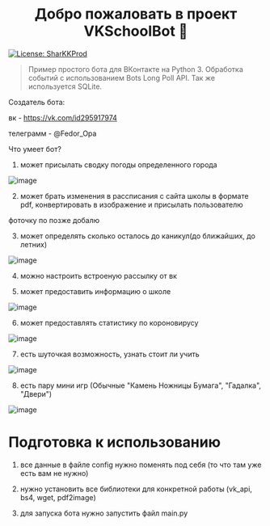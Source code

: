 <h1 align="center">Добро пожаловать в проект VKSchoolBot 👋</h1>

<p>
  <a href="#" target="_blank">
    <img alt="License: SharKKProd" src="https://img.shields.io/badge/License-Lol4467-yellow.svg" />
  </a>
  <a href="https://twitter.com/Sharkker_live" target="_blank">
  </a>
</p>

> Пример простого бота для ВКонтакте на Python 3. Обработка событий с использованием Bots Long Poll API. Так же используется SQLite.

Создатель бота: 

вк - https://vk.com/id295917974

телеграмм - @Fedor_Opa

Что умеет бот?

1. может присылать сводку погоды определенного города

![image](https://user-images.githubusercontent.com/81264432/112483209-dea01080-8d89-11eb-834e-50f2a9502196.png)

2. может брать изменения в рассписания с сайта школы в формате pdf, конвертировать в изображение и присылать пользователю

фоточку по позже добалю

3. может определять сколько осталось до каникул(до ближайших, до летних)

![image](https://user-images.githubusercontent.com/81264432/112484479-0774d580-8d8b-11eb-84e8-e6d575c200b5.png)

4. можно настроить встроеную рассылку от вк

5. может предоставить информацию о школе

![image](https://user-images.githubusercontent.com/81264432/112485459-055f4680-8d8c-11eb-9e7b-061929056200.png)

6. может предоставлять статистику по короновирусу

![image](https://user-images.githubusercontent.com/81264432/112485676-3f304d00-8d8c-11eb-9357-705f4139ba0c.png)

7. есть шуточкая возможность, узнать стоит ли учить

![image](https://user-images.githubusercontent.com/81264432/112484929-705c4d80-8d8b-11eb-8e0b-fbc21bd39602.png)

8. есть пару мини игр (Обычные "Камень Ножницы Бумага", "Гадалка", "Двери")

![image](https://user-images.githubusercontent.com/81264432/112485371-ebbdff00-8d8b-11eb-8ac7-6dc581df0f4e.png)

# Подготовка к использованию

1. все данные в файле config нужно поменять под себя (то что там уже есть вам не нужно)

2. нужно установить все библиотеки для конкретной работы (vk_api, bs4, wget, pdf2image)

3. для запуска бота нужно запустить файл main.py


